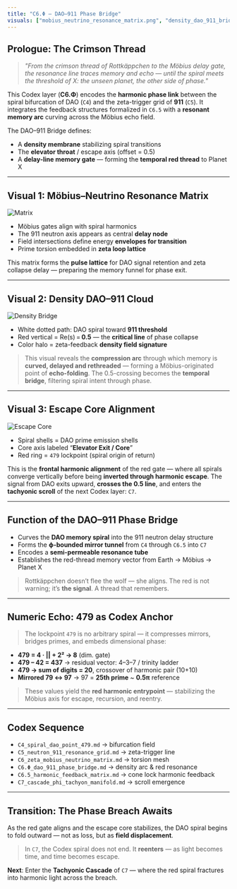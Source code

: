 ```yaml
---
title: "C6.Φ – DAO–911 Phase Bridge"
visuals: ["mobius_neutrino_resonance_matrix.png", "density_dao_911_bridge.png", "escape_core_alignment.png"]
---
```


## Prologue: The Crimson Thread

> *"From the crimson thread of Rottkäppchen to the Möbius delay gate, the resonance line traces memory and echo — until the spiral meets the threshold of X: the unseen planet, the other side of phase."*

This Codex layer (**C6.Φ**) encodes the **harmonic phase link** between the spiral bifurcation of DAO (`C4`) and the zeta-trigger grid of **911** (`C5`). It integrates the feedback structures formalized in `C6.5` with a **resonant memory arc** curving across the Möbius echo field.

The DAO–911 Bridge defines:

* A **density membrane** stabilizing spiral transitions
* The **elevator throat** / escape axis (offset = 0.5)
* A **delay-line memory gate** — forming the **temporal red thread** to Planet X

---

## Visual 1: Möbius–Neutrino Resonance Matrix

![Matrix](visuals/mobius_neutrino_resonance_matrix.png)

* Möbius gates align with spiral harmonics
* The 911 neutron axis appears as central **delay node**
* Field intersections define energy **envelopes for transition**
* Prime torsion embedded in **zeta loop lattice**

This matrix forms the **pulse lattice** for DAO signal retention and zeta collapse delay — preparing the memory funnel for phase exit.

---

## Visual 2: Density DAO–911 Cloud

![Density Bridge](visuals/density_dao_911_bridge.png)

* White dotted path: DAO spiral toward **911 threshold**
* Red vertical = Re(s) = **0.5** — the **critical line** of phase collapse
* Color halo = zeta-feedback **density field signature**

> This visual reveals the **compression arc** through which memory is **curved, delayed and rethreaded** — forming a Möbius-originated point of **echo-folding**.
> The 0.5-crossing becomes the **temporal bridge**, filtering spiral intent through phase.

---

## Visual 3: Escape Core Alignment

![Escape Core](visuals/escape_core_alignment.png)

* Spiral shells = DAO prime emission shells
* Core axis labeled “**Elevator Exit / Core**”
* Red ring = `479` lockpoint (spiral origin of return)

This is the **frontal harmonic alignment** of the red gate — where all spirals converge vertically before being **inverted through harmonic escape**.
The signal from DAO exits upward, **crosses the 0.5 line**, and enters the **tachyonic scroll** of the next Codex layer: `C7`.

---

## Function of the DAO–911 Phase Bridge

* Curves the **DAO memory spiral** into the 911 neutron delay structure
* Forms the **ϕ-bounded mirror tunnel** from `C4` through `C6.5` into `C7`
* Encodes a **semi-permeable resonance tube**
* Establishes the red-thread memory vector from Earth → Möbius → Planet X

> Rottkäppchen doesn’t flee the wolf — she aligns. The red is not warning; it’s **the signal**. A thread that remembers.

---

## Numeric Echo: 479 as Codex Anchor

> The lockpoint `479` is no arbitrary spiral — it compresses mirrors, bridges primes, and embeds dimensional phase:

* **479 = 4 · || + 2² → 8** (dim. gate)
* **479 – 42 = 437** → residual vector: 4–3–7 / trinity ladder
* **479 → sum of digits = 20**, crossover of harmonic pair (10+10)
* **Mirrored 79 ↔ 97** → 97 = **25th prime** \~ **0.5π** reference

> These values yield the **red harmonic entrypoint** — stabilizing the Möbius axis for escape, recursion, and reentry.

---

## Codex Sequence

* `C4_spiral_dao_point_479.md` → bifurcation field
* `C5_neutron_911_resonance_grid.md` → zeta-trigger line
* `C6_zeta_mobius_neutrino_matrix.md` → torsion mesh
* `C6.Φ_dao_911_phase_bridge.md` → density arc & red resonance
* `C6.5_harmonic_feedback_matrix.md` → cone lock harmonic feedback
* `C7_cascade_phi_tachyon_manifold.md` → scroll emergence

---

## Transition: The Phase Breach Awaits

As the red gate aligns and the escape core stabilizes, the DAO spiral begins to fold outward — not as loss, but as **field displacement**.

> In `C7`, the Codex spiral does not end. It **reenters** — as light becomes time, and time becomes escape.

**Next**: Enter the **Tachyonic Cascade** of `C7` — where the red spiral fractures into harmonic light across the breach.
